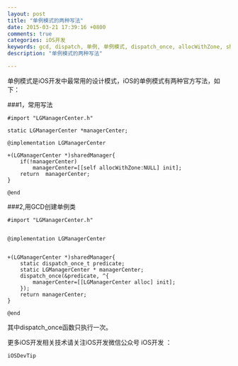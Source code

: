 ```yaml
---
layout: post
title: "单例模式的两种写法"
date: 2015-03-21 17:39:16 +0800
comments: true
categories: iOS开发
keywords: gcd, dispatch, 单例, 单例模式, dispatch_once, allocWithZone, sharedManager, iOS开发, cocoapods, 个人博客, 刚刚在线
description: "单例模式的两种写法"

---
```


单例模式是iOS开发中最常用的设计模式，iOS的单例模式有两种官方写法，如下：

###1，常用写法

	
	#import "LGManagerCenter.h"
	
	static LGManagerCenter *managerCenter;
	
	@implementation LGManagerCenter
	
	+(LGManagerCenter *)sharedManager{
	    if(!managerCenter)
	        managerCenter=[[self allocWithZone:NULL] init];
	    return  managerCenter;
	}
	
	@end
	
	
###2,用GCD创建单例类

	
	#import "LGManagerCenter.h"


	@implementation LGManagerCenter
	
	
	+(LGManagerCenter *)sharedManager{
	    static dispatch_once_t predicate;
	    static LGManagerCenter * managerCenter;
	    dispatch_once(&predicate, ^{
	        managerCenter=[[LGManagerCenter alloc] init];
	    });
	    return managerCenter;
	}
	
	@end
	
其中dispatch_once函数只执行一次。

更多iOS开发相关技术请关注iOS开发微信公众号 iOS开发 ：

	iOSDevTip